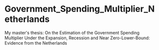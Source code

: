 # Government_Spending_Multiplier_Netherlands
My master's thesis: On the Estimation of the Government Spending Multiplier Under the Expansion, Recession and Near Zero-Lower-Bound: Evidence from the Netherlands
